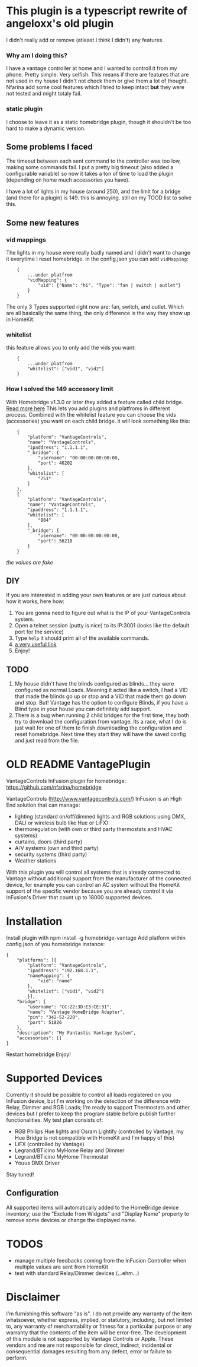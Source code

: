 # This plugin is a typescript rewrite of angeloxx's old plugin 
I didn't really add or remove (atleast I think I didn't) any features.
### Why am I doing this?
I have a vantage controller at home and I wanted to controll it from my phone. Pretty simple. Very selfish.
This means if there are features that are not used in my house I didn't not check them or give them a lot of thought.
Nfarina add some cool features which I tried to keep intact **but** they were not tested and might totaly fail.
### static plugin
I choose to leave it as a static homebridge plugin, though it shouldn't be too hard to make a dynamic version.
## Some problems I faced
The timeout between each sent command to the controller was too low, making some commands fail.
I put a pretty big timeout (also added a configurable variable) so now it takes a ton of time to 
load the plugin (depending on home much accessories you have).

I have a lot of lights in my house (around 250), and the limit for a bridge (and there for a plugin) is 149.
this is annoying. still on my TOOD list to solve this.

## Some new features
### vid mappings
The lights in my house were really badly named and I didn't want to change it everytime I reset homebridge.
in the config.json you can add `vidMapping`:
```
    {
        ...under platfrom
        "vidMapping": {
            "vid": {"Name": "hi", "Type": "fan | switch | outlet"}
        }
    }
```
The only 3 Types supported right now are: fan, switch, and outlet. Which are all basically the same thing,
the only difference is the way they show up in HomeKit.

### whitelist
this feature allows you to only add the vids you want:

```
    {
        ...under platfrom
        "whitelist": ["vid1", "vid2"]
    }
```

### How I solved the 149 accessory limit
With Homebridge v1.3.0 or later they added a feature called child bridge. [Read more here](https://github.com/homebridge/homebridge/wiki/Child-Bridges)
This lets you add plugins and platfroms in different process.
Combined with the whitelist feature you can choose the vids (accessories) you want on each child bridge.
it will look something like this:

```
    {
        "platform": "VantageControls",
        "name": "VantageControls",
        "ipaddress": "1.1.1.1",
        "_bridge": {
            "username": "00:00:00:00:00:00,
            "port": 46202
        },
        "whitelist": [
            "751"
        ]
    },
    {
        "platform": "VantageControls",
        "name": "VantageControls",
        "ipaddress": "1.1.1.1",
        "whitelist": [
            "804"
        ],
        "_bridge": {
            "username": "00:00:00:00:00:00,
            "port": 56210
        }
    }
```
*the values are fake*

## DIY
If you are interested in adding your own features or are just curious about how it works, here how:
1. You are gonna need to figure out what is the IP of your VantageControls system.
2. Open a telnet session (putty is nice) to its IP:3001 (looks like the default port for the service)
3. Type `help` it should print all of the available commands.
4. [a very useful link](https://forum.roomieremote.com/t/vantage-controls-infusion-lighting-system/1097/3)
5. Enjoy!

## TODO
1. My house didn't have the blinds configured as blinds... they were configured as normal Loads. Meaning 
   it acted like a switch, I had a VID that made the blinds go up or stop and a VID that made them go down and stop.
   But! Vantage has the option to configure Blinds, if you have a Blind type in your house you can definitely add support.
2. There is a bug when running 2 child bridges for the first time, they both try to download the configuration from vantage.
   Its a race, what I do is just wait for one of them to finish downloading the configuration and reset homebridge.
   Next time they start they will have the saved config and just read from the file.

# OLD README VantagePlugin
VantageControls InFusion plugin for homebridge: https://github.com/nfarina/homebridge

VantageControls (http://www.vantagecontrols.com/) InFusion is an High End solution that can manage:
- lighting (standard on/off/dimmed lights and RGB solutions using DMX, DALI or wireless bulb like Hue or LiFX)
- thermoregulation (with own or third party thermostats and HVAC systems)
- curtains, doors (third party)
- A/V systems (own and third party)
- security systems (third party)
- Weather stations

With this plugin you will control all systems that is already connected to Vantage without additional 
support from the manufacturer of the connected device, for example you can control an AC system without the 
HomeKit support of the specific vendor because you are already control it via InFusion's Driver that count up to 18000 
supported devices.


# Installation
Install plugin with npm install -g homebridge-vantage
Add platform within config.json of you homebridge instance:

    {
        "platforms": [{
            "platform": "VantageControls",
            "ipaddress": "192.168.1.1",
            "nameMapping": {
                "vid": "name"
            },
            "whitelist": ["vid1", "vid2"]
            }], 
        "bridge": {
            "username": "CC:22:3D:E3:CE:31", 
            "name": "Vantage HomeBridge Adapter", 
            "pin": "342-52-220", 
            "port": 51826
        }, 
        "description": "My Fantastic Vantage System", 
        "accessories": []
    }

Restart homebridge
Enjoy!

# Supported Devices

Currently it should be possible to control all loads registered on you InFusion device, but I'm working on the detection of the difference with Relay, Dimmer and RGB Loads; I'm ready to support Thermostats and other devices but I prefer to keep the program stable before publish further functionalities. My test plan consists of:
- RGB Philips Hue lights and Osram Lightify (controlled by Vantage, my Hue Bridge is not compatible with HomeKit and I'm happy of this)
- LiFX (controlled by Vantage)
- Legrand/BTicino MyHome Relay and Dimmer
- Legrand/BTicino MyHome Thermostat
- Youus DMX Driver

Stay tuned!

## Configuration

All supported items will automatically added to the HomeBridge device inventory; use the "Exclude from Widgets" and "Display Name" property to remove some devices or change the displayed name. 

# TODOS

- manage multiple feedbacks coming from the InFusion Controller when multiple values are sent from HomeKit
- test with standard Relay/Dimmer devices (...ehm...)

# Disclaimer

I'm furnishing this software "as is". I do not provide any warranty of the item whatsoever, whether express, implied, or statutory, including, but not limited to, any warranty of merchantability or fitness for a particular purpose or any warranty that the contents of the item will be error-free.
The development of this module is not supported by Vantage Controls or Apple. These vendors and me are not responsible for direct, indirect, incidental or consequential damages resulting from any defect, error or failure to perform.  